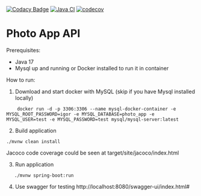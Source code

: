 [![Codacy Badge](https://app.codacy.com/project/badge/Grade/113436094ba643198aca8c831288ec56)](https://app.codacy.com/gh/chumakig86/PhotoApp/dashboard?utm_source=gh&utm_medium=referral&utm_content=&utm_campaign=Badge_grade)
[![Java CI](https://github.com/chumakig86/PhotoApp/actions/workflows/ci.yml/badge.svg)](https://github.com/chumakig86/PhotoApp/actions/workflows/ci.yml)
[![codecov](https://codecov.io/gh/chumakig86/PhotoApp/branch/master/graph/badge.svg)](https://codecov.io/gh/chumakig86/PhotoApp)

Photo App API
===============================
Prerequisites:

-   Java 17
-   Mysql up and running or Docker installed to run it in container

How to run:

1.  Download and start docker with MySQL (skip if you have Mysql installed locally)
```console
    docker run -d -p 3306:3306 --name mysql-docker-container -e MYSQL_ROOT_PASSWORD=igor -e MYSQL_DATABASE=photo_app -e MYSQL_USER=test -e MYSQL_PASSWORD=test mysql/mysql-server:latest
   ```

2.  Build application 
```console
./mvnw clean install 
   ```

Jacoco code coverage could be seen at target/site/jacoco/index.html

3.  Run application   
```console 
   ./mvnw spring-boot:run
   ```

4.  Use swagger for testing
    http://localhost:8080/swagger-ui/index.html#
